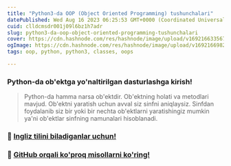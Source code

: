 ```yaml
---
title: "Python3-da OOP (Object Oriented Programming) tushunchalari"
datePublished: Wed Aug 16 2023 06:25:53 GMT+0000 (Coordinated Universal Time)
cuid: clldcmsdr001j09l6bz1h7adr
slug: python3-da-oop-object-oriented-programming-tushunchalari
cover: https://cdn.hashnode.com/res/hashnode/image/upload/v1692166335671/354d9771-a332-48fa-bfbb-6661c4718322.png
ogImage: https://cdn.hashnode.com/res/hashnode/image/upload/v1692166982799/2ad891c9-4c24-4277-87fd-7039ed9e033f.png
tags: oop, python, python3, classes, oops

---
```


### Python-da ob'ektga yo'naltirilgan dasturlashga kirish!
> Python-da hamma narsa ob'ektdir. Ob'ektning holati va metodlari mavjud. Ob'ektni yaratish uchun avval siz sinfni aniqlaysiz. Sinfdan foydalanib siz bir yoki bir nechta ob'ektlarni yaratishingiz mumkin ya'ni ob'ektlar sinfning namunalari hisoblanadi.


### 🎁  [Ingliz tilini biladiganlar uchun!](https://shakhzodtojiyev.blogspot.com/2023/03/python-oops-concepts.html)
### 🚀 [GitHub orqali ko'proq misollarni ko'ring!](https://github.com/Vite-Academy/OOP)


